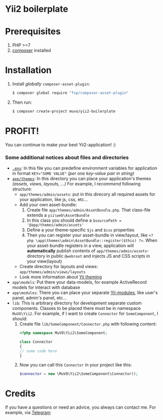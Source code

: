 Yii2 boilerplate
================

# Prerequisites

1. PHP >=7
2. [composer](https://getcomposer.org) installed

# Installation
1. Install *globally* `composer-asset-plugin`:
	```bash
	$ composer global require "fxp/composer-asset-plugin"
	```
2. Then run:
	```bash
	$ composer create-project muvo/yii2-boilerplate
	```

# PROFIT!
You can continue to make your best Yii2-application! :)

### Some additional notices about files and directories
 * [`.env`](./.env): In this file you can predefine environment variables for application in format `KEY="SOME VALUE"` _(per one key-value pair in string)_
 * [`app/themes`](./app/themes): In this directory you can place your application's themes _(assets, views, layouts, …)_
    For example, I _recommend_ following structure:
      * `app/themes/admin/assets`: put in this direcory all required assets for your application, like js, css, etc…
      * Add your own asset-bundle:
        1. Create file `app/themes/admin/AssetBundle.php`. That class-file extends a `yii\web\AssetBundle`
        2. In this class you should define a `$sourcePath = '@app/themes/admin/assets'`
        3. Define a your theme-specific `$js` and `$css` properties
        4. Then you can register your asset-bundle in view/layout, like `<?php \app\themes\admin\AssetBundle::register($this) ?>`.
        When your asset-bundle registers in a view, application will **automatically** publish contents of `app/themes/admin/assets`-directory in public `@webroot` and injects JS and CSS scripts in your view(layout)
    * Create directory for layouts and views: `app/themes/admin/views/layouts`
    * Look more information about [Yii theming](http://www.yiiframework.com/doc-2.0/guide-output-theming.html)
* `app\models`: Put there your data-models, for example ActiveRecord models for interact with database
* `app\modules`: There you can place your separate [Yii-modules](http://www.yiiframework.com/doc-2.0/guide-structure-modules.html), like user's panel, admin's panel, etc…
* `lib`: This is arbitrary directory for development separate custom components. Classes to be placed there must be in namespace `MuVO\Yii2`.
    For example, if I want to create `Connector` for `SomeComponent`, I should:
    1. Create file `lib/SomeComponent/Connector.php` with following content:
        ```php
        <?php namespace MuVO\Yii2\SomeComponent;
        
        class Connector
        {
        // some code here
        }
        ```
    2. Now you can call this `Connector` in your project like this:
        ```php
        $connector = new \MuVO\Yii2\SomeComponent\Connector();
        ```

# Credits
If you have a questions or need an advice, you always can contact me. For example, via [Telegram](https://t.me/VladisMus)
